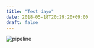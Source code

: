 ```yaml
---
title: "Test dayo"
date: 2018-05-18T20:29:20+09:00
draft: false
---
```

![pipeline](/img/pipeline.png)

